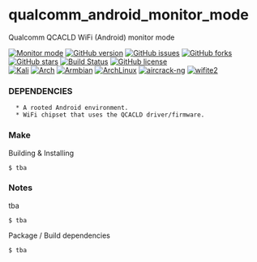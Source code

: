 
# qualcomm_android_monitor_mode
Qualcomm QCACLD WiFi (Android) monitor mode

[![Monitor mode](https://img.shields.io/badge/monitor%20mode-working-brightgreen.svg)](#)
[![GitHub version](https://raster.shields.io/badge/version-DEV-lightgrey.svg)](#)
[![GitHub issues](https://img.shields.io/github/issues/kimocoder/qualcomm_android_monitor_mode.svg)](https://github.com/aircrack-ng/rtl8812au/issues)
[![GitHub forks](https://img.shields.io/github/forks/kimocoder/qualcomm_android_monitor_mode.svg)](https://github.com/aircrack-ng/rtl8812au/network)
[![GitHub stars](https://img.shields.io/github/stars/kimocoder/qualcomm_android_monitor_mode.svg)](https://github.com/aircrack-ng/rtl8812au/stargazers)
[![Build Status](https://travis-ci.org/kimocoder/qualcomm_android_monitor_mode.svg?branch=master)](https://travis-ci.org/aircrack-ng/rtl8812au)
[![GitHub license](https://img.shields.io/github/license/kimocoder/qualcomm_android_monitor_mode.svg)](https://github.com/aircrack-ng/rtl8812au/blob/master/LICENSE)
<br>
[![Kali](https://img.shields.io/badge/Kali-supported-blue.svg)](https://www.kali.org)
[![Arch](https://img.shields.io/badge/Arch-supported-blue.svg)](https://www.archlinux.org)
[![Armbian](https://img.shields.io/badge/Armbian-supported-blue.svg)](https://www.armbian.com)
[![ArchLinux](https://img.shields.io/badge/ArchLinux-supported-blue.svg)](https://img.shields.io/badge/ArchLinux-supported-blue.svg)
[![aircrack-ng](https://img.shields.io/badge/aircrack--ng-supported-blue.svg)](https://github.com/aircrack-ng/aircrack-ng)
[![wifite2](https://img.shields.io/badge/wifite2-supported-blue.svg)](https://github.com/derv82/wifite2)


### DEPENDENCIES
```
  * A rooted Android environment.
  * WiFi chipset that uses the QCACLD driver/firmware.
```


### Make
Building & Installing
```
$ tba
```

### Notes
tba
```
$ tba
```
Package / Build dependencies
```
$ tba
```





